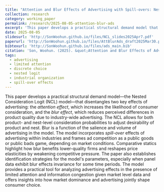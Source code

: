 ```yaml
---
title: "Attention and Blur Effects of Advertising with Spill-overs: Nested Consideration Logit Approach"
collection: research
category: working_paper
permalink: /research/2025-08-05-attention-blur-ads
excerpt: 'This paper develops a practical structural demand model that disentangles attention and blur effects of advertising with industry spill-overs using the Nested Consideration Logit approach.'
date: 2025-08-05
slidesurl: 'http://SonWoohun.github.io/files/NCL_slides2025Apr7.pdf'
paperurl: 'http://SonWoohun.github.io/files/AttBlurAds_draft2025Mar30.pdf'
bibtexurl: 'http://SonWoohun.github.io/files/ads_main.bib'
citation: 'Son, Woohun. (2025). &quot;Attention and Blur Effects of Advertising with Spill-overs: Nested Consideration Logit Approach.&quot;<i>http://SonWoohun.github.io/research/2025-08-05-attention-blur-ads<i>'
tags:
  - advertising
  - limited attention
  - discrete choice
  - nested logit
  - industrial organization
  - spill-over effects
---
```


This paper develops a practical structural demand model—the Nested Consideration Logit (NCL) model—that disentangles two key effects of advertising: the *attention effect*, which increases the likelihood of consumer consideration, and the *blur effect*, which reduces perceived differences in product quality due to industry-wide advertising. The NCL allows for both product- and nest-level consideration probabilities to adjust desirability of product and nest. Blur is a function of the salience and volume of advertising in the model. The model incorporates *spill-over* effects of advertising within industries and frames ad competition as a public goods or public bads game, depending on market conditions. Comparative statics highlight how blur benefits lower-quality firms and reshapes price elasticities by weakening competitive pressure. The paper also establishes identification strategies for the model's parameters, especially when panel data exhibit blur effects invariance for some time periods. The model provides a practical tool for analyzing advertising effects in the presence of limited attention and information congestion given market level data and offers insights into how market dominance and advertising jointly shape consumer choice.

